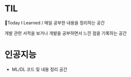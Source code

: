 # TIL
📝Today I Learned / 매일 공부한 내용을 정리하는 공간 

개발 관련 서적을 보거나 개발을 공부하면서 느낀 점을 기록하는 공간

# 인공지능
- ML/DL 코드 및 내용 정리 공간
